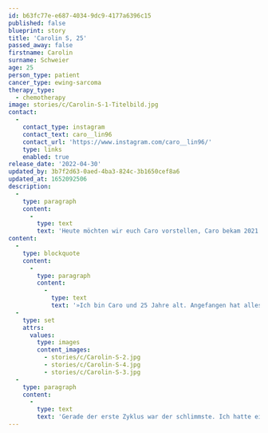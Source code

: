 ```yaml
---
id: b63fc77e-e687-4034-9dc9-4177a6396c15
published: false
blueprint: story
title: 'Carolin S, 25'
passed_away: false
firstname: Carolin
surname: Schweier
age: 25
person_type: patient
cancer_type: ewing-sarcoma
therapy_type:
  - chemotherapy
image: stories/c/Carolin-S-1-Titelbild.jpg
contact:
  -
    contact_type: instagram
    contact_text: caro__lin96
    contact_url: 'https://www.instagram.com/caro__lin96/'
    type: links
    enabled: true
release_date: '2022-04-30'
updated_by: 3b7f2d63-0aed-4ba3-824c-3b1650cef8a6
updated_at: 1652092506
description:
  -
    type: paragraph
    content:
      -
        type: text
        text: 'Heute möchten wir euch Caro vorstellen, Caro bekam 2021 die Diagnose Ewing-Sarkom im Nasennebenbereich, ein seltener Tumor der meist die Knochen befällt. Heute ist sie in Remission und möchte anderen Betroffenen mit ihrer Diagnose helfen.'
content:
  -
    type: blockquote
    content:
      -
        type: paragraph
        content:
          -
            type: text
            text: '»Ich bin Caro und 25 Jahre alt. Angefangen hat alles im Sommer 2020 mit ein bisschen Nasenbluten. Dieses wurde immer stärker und auch Zahnschmerzen haben mich nachts nicht schlafen lassen. Am 29. Januar 2021 wurde schließlich ein Ewing-Sarkom in meinen Nasennebenhöhlen diagnostiziert. Aber der richtige Schock kam erst, als feststand, dass eine Chemotherapie zur Behandlung notwendig war. Ich bin PTA und arbeite in einer Krankenhausapotheke, wo ich unter anderem auch in der Herstellung von Chemo-Zubereitungen tätig bin. Daher kenne ich mich mit den Qualitätsstandards aus. Und jetzt sollte ich selbst die Substanzen bekommen, die ich sonst nur mit drei Paar Handschuhen anfasse? Anfangs war es schwer zu akzeptieren, nun auf der anderen Seite zu stehen.'
  -
    type: set
    attrs:
      values:
        type: images
        content_images:
          - stories/c/Carolin-S-2.jpg
          - stories/c/Carolin-S-4.jpg
          - stories/c/Carolin-S-3.jpg
  -
    type: paragraph
    content:
      -
        type: text
        text: 'Gerade der erste Zyklus war der schlimmste. Ich hatte eine starke Mundhöhlenentzündung, die sich durch den ganzen Magen-Darm-Trakt zog und ich weder essen noch trinken konnte. Insgesamt habe ich noch drei Monate danach zur Unterstützung eine parenterale Ernährung bekommen. Auch immer wiederkehrendes Fieber hat mich durch die Therapie begleitet und dafür gesorgt, dass ich auch zwischen den insgesamt 13 Zyklen im Krankenhaus war. Dennoch habe ich versucht, immer mit viel Humor durch die Therapie zu gehen und die schlechten Tage hinter mir zu lassen. Mittlerweile bin ich in vollständiger Remission und habe fest vor, nach meiner Reha wieder Chemos herzustellen und damit anderen Menschen zu helfen, den Krebs zu besiegen.«'
---
```

